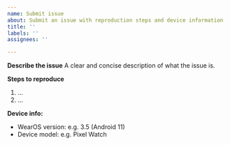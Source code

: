 ```yaml
---
name: Submit issue
about: Submit an issue with reproduction steps and device information
title: ''
labels: ''
assignees: ''

---
```


**Describe the issue**
A clear and concise description of what the issue is.

**Steps to reproduce**
1. ...
2. ...

**Device info:**
 - WearOS version: e.g. 3.5 (Android 11)
 - Device model: e.g. Pixel Watch
